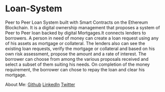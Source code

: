 # Loan-System

Peer to Peer Loan System built with Smart Contracts on the Ethereum Blockchain.
It is a digital ownership management that proposes a system of Peer to Peer loan backed by digital Mortgages.It connects lenders to borrowers. A person in need of money can create a loan request using any of his assets as mortgage or collateral. The lenders also can see the existing loan requests, verify the mortgage or collateral and based on his own risk assessment, propose the amount and a rate of interest. The borrower can choose from among the various proposals received and select a subset of them suiting his needs. On completion of the money requirement, the borrower can chose to repay the loan and clear his mortgage.

About Me:
[Github](https://github.com/Sam-Devs)
[LinkedIn](https://github.com/Sam-Devs)
[Twitter](https://twitter.com/i_SamAyorinde)
